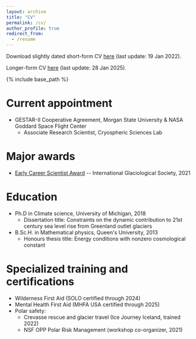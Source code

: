 ```yaml
---
layout: archive
title: "CV"
permalink: /cv/
author_profile: true
redirect_from:
  - /resume
---
```


Download slightly dated short-form CV [here](http://ehultee.github.io/files/EHU-short_CV-20220119.pdf) (last update: 19 Jan 2022).

Longer-form CV [here](http://ehultee.github.io/files/CV-EHU-20250128.pdf) (last update: 28 Jan 2025).  

{% include base_path %}

Current appointment
======
* GESTAR-II Cooperative Agreement, Morgan State University & NASA Goddard Space Flight Center
	* Associate Research Scientist, Cryospheric Sciences Lab
   
Major awards
======
* [Early Career Scientist Award](https://www.igsoc.org/awards/earlycareeraward/ultee.html) -- International Glaciological Society, 2021

Education
======
* Ph.D in Climate science, University of Michigan, 2018
  * Dissertation title: Constraints on the dynamic contribution to 21st century sea level rise from Greenland outlet glaciers
* B.Sc.H. in Mathematical physics, Queen's University, 2013
  * Honours thesis title: Energy conditions with nonzero cosmological constant


<!-- 
Past appointments
======
* 2021--2024: Middlebury College
  * Assistant Professor of Earth and Climate Sciences
    * Scholarly focus: Glaciology and modern climate

* 2021: Georgia Institute of Technology
  * Postdoctoral Fellow
    * Areas of focus: Ice sheet surface mass balance, stochastic modelling
    * Advisor: Alex Robel

* 2018--2021: Massachusetts Institute of Technology
  * Postdoctoral Associate
    * Areas of focus: Ice fracture, remote sensing analysis, glacial water resources
    * Advisor: Brent Minchew

* 2014--2018: University of Michigan
  * Graduate Research Assistant
    * Areas of focus: Numerical modelling of glacier dynamics, sea level change
    * Advisor: Jeremy Bassis
  * Course instructor, "Knowing Climate Change"
  * Course consultant, Office for Community-Engaged Academic Learning
    * Supervisor: Denise Galarza Sepulveda

* 2013-2014: AIESEC UK
	* National Vice President for Organizational Development

* 2010--2012: Queen's University
  * Mathematics Tutor, Dept. of Athletics
    * Courses tutored: Differential & integral calculus, Calculus for the life sciences, Elementary linear algebra, Ordinary differential equations

* 2011: University of Toronto
  * Undergraduate Research Intern, Centre for Global Change Science
    * Area of focus: Influence of surface hydrology on gravimetry estimates of polar ice loss
    * Advisor: W. Richard Peltier
 -->
  
Specialized training and certifications
==============
* Wilderness First Aid (SOLO certified through 2024)
* Mental Health First Aid (MHFA USA certified through 2025)
* Polar safety:
	* Crevasse rescue and glacier travel (Ice Journey Iceland, trained 2022)
	* NSF OPP Polar Risk Management (workshop co-organizer, 2021)


<!--
Publications
======
  <ul>{% for post in site.publications %}
    {% include archive-single-cv.html %}
  {% endfor %}</ul>
  
<!-- 
Talks
======
  <ul>{% for post in site.talks %}
    {% include archive-single-talk-cv.html %}
  {% endfor %}</ul>

  
Teaching
======
  <ul>{% for post in site.teaching %}
    {% include archive-single-cv.html %}
  {% endfor %}</ul>
  
Service and leadership
======
* MIT EAPS Diversity, Equity, and Inclusion Committee
* Proposal reviewer: NASA Cryosphere section, NSF Office of Polar Programs, UK Natural Environment Research Council
* Reviewer: Nature, GRL, Global Environmental Change, The Cryosphere, Geosci. Model Dev., JAMES, Frontiers in Earth Sciences, Water Resources Research; IPCC Special Report on Oceans and Cryosphere in a Changing Climate
* Organizing committee chair, Michigan University-wide Sustainability & Environment Conference 
* Skype a Scientist calls with 5 K-12 classrooms

Other skills
======
* Computing
  * Python
  * Mathematica
  * LaTeX
  * GitHub version control
* Languages
  * Dutch (fluent)
  * Spanish (good)
  * German (fair)
  * French (fair)
* Interpersonal
  * Facilitation
  * Mentoring
  * Nonprofit management
-->